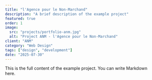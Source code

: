```yaml
---
title: "l'Agence pour le Non-Marchand"
description: "A brief description of the example project"
featured: true
order: 1
image:
  src: "projects/portfolio-anm.jpg"
  alt: "Project ANM - l'Agence pour le Non-Marchand"
client: "ANM"
category: "Web Design"
tags: ["design", "development"]
date: "2025-07-30"
---
```


This is the full content of the example project. You can write Markdown here.
